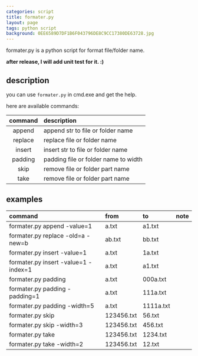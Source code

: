 ```yaml
---
categories: script
title: formater.py
layout: page
tags: python script
background: 0EE6589D7DF1B6F043796DE8C9CC17380DE63728.jpg
---
```


formater.py is a python script for format file/folder name.

<!-- more -->

**after release, I will add unit test for it. :)**

## description

you can use `formater.py` in cmd.exe and get the help.

here are available commands:

command|description
:-:|:-
append|append str to file or folder name
replace|replace file or folder name
insert|insert str to file or folder name
padding|padding file or folder name to width
skip|remove file or folder part name
take|remove file or folder part name

## examples

command|from|to|note
:-|:-|:-|:-
formater.py append -value=1|a.txt|a1.txt|
formater.py replace -old=a -new=b|ab.txt|bb.txt|
formater.py insert -value=1|a.txt|1a.txt|
formater.py insert -value=1 -index=1|a.txt|a1.txt|
formater.py padding|a.txt|000a.txt
formater.py padding -padding=1|a.txt|111a.txt
formater.py padding -width=5|a.txt|1111a.txt
formater.py skip|123456.txt|56.txt
formater.py skip -width=3|123456.txt|456.txt
formater.py take|123456.txt|1234.txt
formater.py take -width=2|123456.txt|12.txt